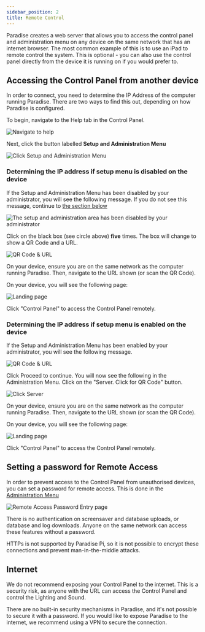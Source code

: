 ```yaml
---
sidebar_position: 2
title: Remote Control
---
```


Paradise creates a web server that allows you to access the control panel and administration menu on any device on the same network that has an internet browser. The most common example of this is to use an iPad to remote control the system. This is optional - you can also use the control panel directly from the device it is running on if you would prefer to. 

## Accessing the Control Panel from another device

In order to connect, you need to determine the IP Address of the computer running Paradise. There are two ways to find this out, depending on how Paradise is configured.

To begin, navigate to the Help tab in the Control Panel.

![Navigate to help](@site/static/img/tutorial/control-panel/remote-control/image-002.jpg)  

Next, click the button labelled **Setup and Administration Menu**

![Click Setup and Administration Menu](@site/static/img/tutorial/control-panel/remote-control/image-003.jpg)  

### Determining the IP address if setup menu is disabled on the device

If the Setup and Administration Menu has been disabled by your administrator, you will see the following message. If you do not see this message, continue to [the section below](#setup-menu-is-enabled-on-the-device)

![The setup and administration area has been disabled by your administrator](@site/static/img/tutorial/control-panel/remote-control/image-004.jpg)  

Click on the black box (see circle above) **five** times. The box will change to show a QR Code and a URL.

![QR Code & URL](@site/static/img/tutorial/control-panel/remote-control/image-005.jpg)

On your device, ensure you are on the same network as the computer running Paradise. Then, navigate to the URL shown (or scan the QR Code).

On your device, you will see the following page:

![Landing page](@site/static/img/tutorial/localhost.jpeg) 

Click "Control Panel" to access the Control Panel remotely.

### Determining the IP address if setup menu is enabled on the device

If the Setup and Administration Menu has been enabled by your administrator, you will see the following message. 

![QR Code & URL](@site/static/img/tutorial/control-panel/remote-control/image-007.jpg)

Click Proceed to continue. You will now see the following in the Administration Menu. Click on the "Server. Click for QR Code" button.

![Click Server](@site/static/img/tutorial/control-panel/remote-control/image-008.jpeg)

On your device, ensure you are on the same network as the computer running Paradise. Then, navigate to the URL shown (or scan the QR Code).

On your device, you will see the following page:

![Landing page](@site/static/img/tutorial/localhost.jpeg) 

Click "Control Panel" to access the Control Panel remotely.

## Setting a password for Remote Access

In order to prevent access to the Control Panel from unauthorised devices, you can set a password for remote access. This is done in the [Administration Menu](/docs/user-guide/admin/config)

![Remote Access Password Entry page](@site/static/img/tutorial/remote-access-password.jpg) 

There is no authentication on screensaver and database uploads, or database and log downloads. Anyone on the same network can access these features without a password.

HTTPs is not supported by Paradise Pi, so it is not possible to encrypt these connections and prevent man-in-the-middle attacks.

## Internet 

We do not recommend exposing your Control Panel to the internet. This is a security risk, as anyone with the URL can access the Control Panel and control the Lighting and Sound. 

There are no built-in security mechanisms in Paradise, and it's not possible to secure it with a password. If you would like to expose Paradise to the internet, we recommend using a VPN to secure the connection.